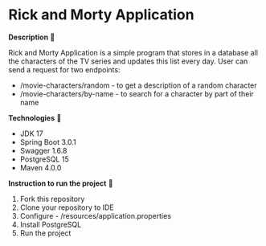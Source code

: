 # Rick and Morty Application
**Description** 📄

Rick and Morty Application is a simple program that stores in a database all the characters of the TV series
and updates this list every day. User can send a request for two endpoints:
- /movie-characters/random - to get a description of a random character
- /movie-characters/by-name - to search for a character by part of their name

**Technologies** 📡
- JDK 17
- Spring Boot 3.0.1
- Swagger 1.6.8
- PostgreSQL 15
- Maven 4.0.0

**Instruction to run the project** 📄
1. Fork this repository
2. Clone your repository to IDE
3. Configure - /resources/application.properties
4. Install PostgreSQL
5. Run the project
